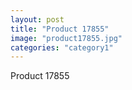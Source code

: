 ```yaml
---
layout: post
title: "Product 17855"
image: "product17855.jpg"
categories: "category1"
---
```

Product 17855
